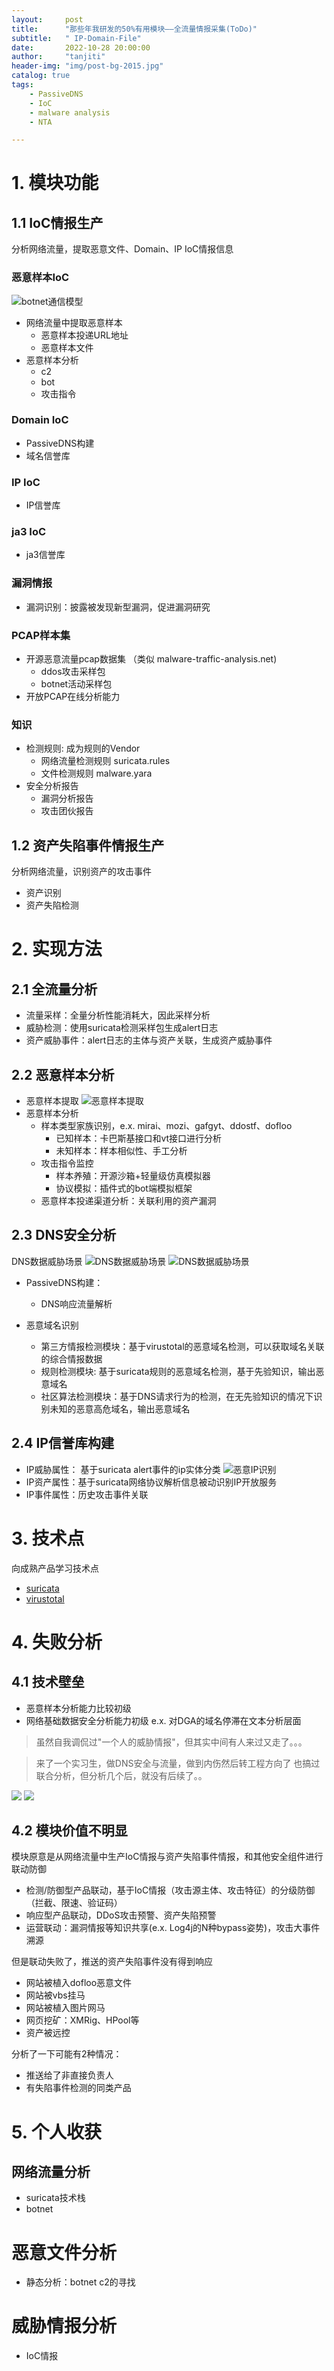 ```yaml
---
layout:     post
title:      "那些年我研发的50%有用模块——全流量情报采集(ToDo)"
subtitle:   " IP-Domain-File"
date:       2022-10-28 20:00:00
author:     "tanjiti"
header-img: "img/post-bg-2015.jpg"
catalog: true
tags:
    - PassiveDNS
    - IoC
    - malware analysis
    - NTA

---
```

# 1. 模块功能

## 1.1 IoC情报生产 

分析网络流量，提取恶意文件、Domain、IP IoC情报信息

### 恶意样本IoC
![botnet通信模型](/img/botnet-communication.png)
- 网络流量中提取恶意样本
  - 恶意样本投递URL地址
  - 恶意样本文件
- 恶意样本分析
  - c2
  - bot
  - 攻击指令


### Domain IoC
- PassiveDNS构建
- 域名信誉库

###  IP IoC
- IP信誉库
### ja3 IoC
- ja3信誉库

###  漏洞情报
- 漏洞识别：披露被发现新型漏洞，促进漏洞研究

### PCAP样本集
- 开源恶意流量pcap数据集 （类似 malware-traffic-analysis.net)
    - ddos攻击采样包
    - botnet活动采样包
- 开放PCAP在线分析能力
  
### 知识
- 检测规则: 成为规则的Vendor
  - 网络流量检测规则 suricata.rules 
  - 文件检测规则 malware.yara 
- 安全分析报告  
  - 漏洞分析报告
  - 攻击团伙报告
  
## 1.2 资产失陷事件情报生产

分析网络流量，识别资产的攻击事件
- 资产识别
- 资产失陷检测

# 2. 实现方法
## 2.1 全流量分析
- 流量采样：全量分析性能消耗大，因此采样分析
- 威胁检测：使用suricata检测采样包生成alert日志
- 资产威胁事件：alert日志的主体与资产关联，生成资产威胁事件


## 2.2 恶意样本分析

- 恶意样本提取
![恶意样本提取](/img/malware-downloader.png)
- 恶意样本分析
  - 样本类型家族识别，e.x. mirai、mozi、gafgyt、ddostf、dofloo
    - 已知样本：卡巴斯基接口和vt接口进行分析
    - 未知样本：样本相似性、手工分析
  - 攻击指令监控
    - 样本养殖：开源沙箱+轻量级仿真模拟器
    - 协议模拟：插件式的bot端模拟框架
  - 恶意样本投递渠道分析：关联利用的资产漏洞

## 2.3 DNS安全分析
DNS数据威胁场景
![DNS数据威胁场景](/img/dns_attack.png)
![DNS数据威胁场景](/img/domain-ioc.png)

- PassiveDNS构建：
  - DNS响应流量解析
  
- 恶意域名识别
  - 第三方情报检测模块：基于virustotal的恶意域名检测，可以获取域名关联的综合情报数据
  - 规则检测模块: 基于suricata规则的恶意域名检测，基于先验知识，输出恶意域名
  - 社区算法检测模块：基于DNS请求行为的检测，在无先验知识的情况下识别未知的恶意高危域名，输出恶意域名

## 2.4 IP信誉库构建
- IP威胁属性： 基于suricata alert事件的ip实体分类
![恶意IP识别](/img/pcap-ip-ioc-producer.png)
- IP资产属性：基于suricata网络协议解析信息被动识别IP开放服务
- IP事件属性：历史攻击事件关联

# 3. 技术点
向成熟产品学习技术点
- [suricata](https://suricata.io/) 
- [virustotal](https://www.virustotal.com/gui/intelligence-overview)



# 4. 失败分析

## 4.1 技术壁垒
- 恶意样本分析能力比较初级
- 网络基础数据安全分析能力初级 e.x. 对DGA的域名停滞在文本分析层面

>虽然自我调侃过"一个人的威胁情报"，但其实中间有人来过又走了。。。

>来了一个实习生，做DNS安全与流量，做到内伤然后转工程方向了
> 也搞过联合分析，但分析几个后，就没有后续了。。

 ![](/img/weibo-1.png)
 ![](/img/weibo-2.png)

## 4.2 模块价值不明显

模块原意是从网络流量中生产IoC情报与资产失陷事件情报，和其他安全组件进行联动防御
- 检测/防御型产品联动，基于IoC情报（攻击源主体、攻击特征）的分级防御（拦截、限速、验证码）
- 响应型产品联动，DDoS攻击预警、资产失陷预警
- 运营联动：漏洞情报等知识共享(e.x. Log4j的N种bypass姿势)，攻击大事件溯源

但是联动失败了，推送的资产失陷事件没有得到响应
- 网站被植入dofloo恶意文件
- 网站被vbs挂马
- 网站被植入图片网马
- 网页挖矿：XMRig、HPool等
- 资产被远控

分析了一下可能有2种情况：
- 推送给了非直接负责人
- 有失陷事件检测的同类产品

# 5. 个人收获
## 网络流量分析
- suricata技术栈
- botnet
# 恶意文件分析
- 静态分析：botnet c2的寻找
# 威胁情报分析
- IoC情报
